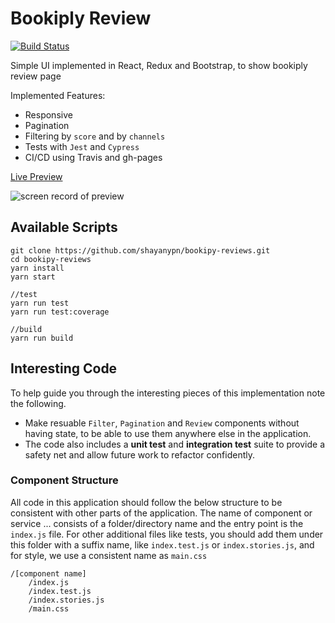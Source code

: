 # Bookiply Review
[![Build Status](https://travis-ci.com/shayanypn/bookipy-reviews.svg?branch=master)](https://travis-ci.com/shayanypn/bookipy-reviews)

Simple UI implemented in React, Redux and Bootstrap, to show bookiply review page

Implemented Features:
 - Responsive 
 - Pagination
 - Filtering by `score` and by `channels`
 - Tests with `Jest` and `Cypress` 
 - CI/CD using Travis and gh-pages

[Live Preview](https://shayanypn.github.io/bookipy-reviews/)

![screen record of preview](https://github.com/shayanypn/bookipy-reviews/blob/master/preview.gif)


## Available Scripts


    git clone https://github.com/shayanypn/bookipy-reviews.git
    cd bookipy-reviews
    yarn install
    yarn start

    //test
    yarn run test
    yarn run test:coverage

    //build
    yarn run build
    


## Interesting Code

To help guide you through the interesting pieces of this implementation note the following.

-  Make resuable `Filter`, `Pagination` and `Review` components without having state, to be able to use them anywhere else in the application.  
-   The code also includes a  **unit test** and **integration test**  suite to provide a safety net and allow future work to refactor confidently.

### Component Structure
All code in this application should follow the below structure to be consistent with other parts of the application. The name of component or service ... consists of a folder/directory name and the entry point is the `index.js` file. For other additional files like tests, you should add them under this folder with a suffix name, like `index.test.js` or `index.stories.js`, and for style, we use a consistent name as `main.css`

    /[component name]
        /index.js
        /index.test.js
        /index.stories.js
        /main.css

